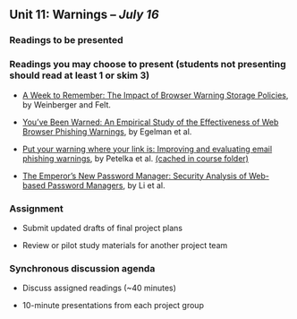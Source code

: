 ## Unit 11: Warnings – *July 16*

### Readings to be presented

### Readings you may choose to present (students not presenting should read at least 1 or skim 3)

- [A Week to Remember: The Impact of Browser Warning Storage Policies](https://www.usenix.org/system/files/conference/soups2016/soups2016-paper-weinberger.pdf), by Weinberger and Felt.

- [You’ve Been Warned: An Empirical Study of the Effectiveness of Web Browser Phishing Warnings](http://www.guanotronic.com/~serge/papers/warned.pdf), by Egelman et al.

- [Put your warning where your link is: Improving and evaluating email phishing warnings](https://dl.acm.org/doi/pdf/10.1145/3290605.3300748), by Petelka et al. [(cached in course folder)](https://drive.google.com/file/d/1HbbNACeRtJBcfSxI2HXXfQ8Xq0XCzWuL/view?usp=sharing)

- [The Emperor’s New Password Manager: Security Analysis of Web-based Password Managers](https://www.usenix.org/system/files/conference/usenixsecurity14/sec14-paper-li-zhiwei.pdf), by Li et al.


### Assignment

  - Submit updated drafts of final project plans

  - Review or pilot study materials for another project team

### Synchronous discussion agenda

  - Discuss assigned readings (\~40 minutes)

  - 10-minute presentations from each project group
